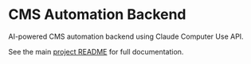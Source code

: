 # CMS Automation Backend

AI-powered CMS automation backend using Claude Computer Use API.

See the main [project README](../README.md) for full documentation.
